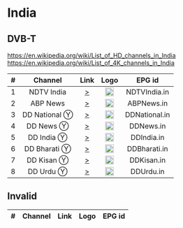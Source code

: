 <h1>India</h1>

<h2>DVB-T</h2>

https://en.wikipedia.org/wiki/List_of_HD_channels_in_India
https://en.wikipedia.org/wiki/List_of_4K_channels_in_India

| #   | Channel          | Link  | Logo | EPG id |
|:---:|:----------------:|:-----:|:----:|:------:|
| 1   | NDTV India       | [>](https://ndtvindiaelemarchana.akamaized.net/hls/live/2003679/ndtvindia/master.m3u8) | <img height="20" src="https://i.imgur.com/QjJYohG.png" /> | NDTVIndia.in |
| 2   | ABP News         | [>](https://abplivetv.akamaized.net/hls/live/2043010/hindi/master.m3u8) | <img height="20" src="https://i.imgur.com/DKHUFVQ.png" /> | ABPNews.in |
| 3   | DD National Ⓨ   | [>](https://www.youtube.com/doordarshan/live) | <img height="20" src="https://i.imgur.com/MohlE5B.png" /> | DDNational.in |
| 4   | DD News Ⓨ       | [>](https://www.youtube.com/c/ddnews/live) | <img height="20" src="https://i.imgur.com/znnVCEf.png" /> | DDNews.in |
| 5   | DD India Ⓨ      | [>](https://www.youtube.com/DDIndia/live) | <img height="20" src="https://i.imgur.com/45uptR8.png" /> | DDIndia.in |
| 6   | DD Bharati Ⓨ    | [>](https://www.youtube.com/@ddbharati/live) | <img height="20" src="https://i.imgur.com/4tfUIEo.png" /> | DDBharati.in |
| 7   | DD Kisan Ⓨ      | [>](https://www.youtube.com/@DDKisan/live) | <img height="20" src="https://i.imgur.com/x56WJEa.png" /> | DDKisan.in |
| 8   | DD Urdu Ⓨ       | [>](https://www.youtube.com/@DDUrdu/live) | <img height="20" src="https://i.imgur.com/OiQPS34.png" /> | DDUrdu.in |


<h2>Invalid</h2>

| #   | Channel        | Link  | Logo | EPG id |
|:---:|:--------------:|:-----:|:----:|:------:|
